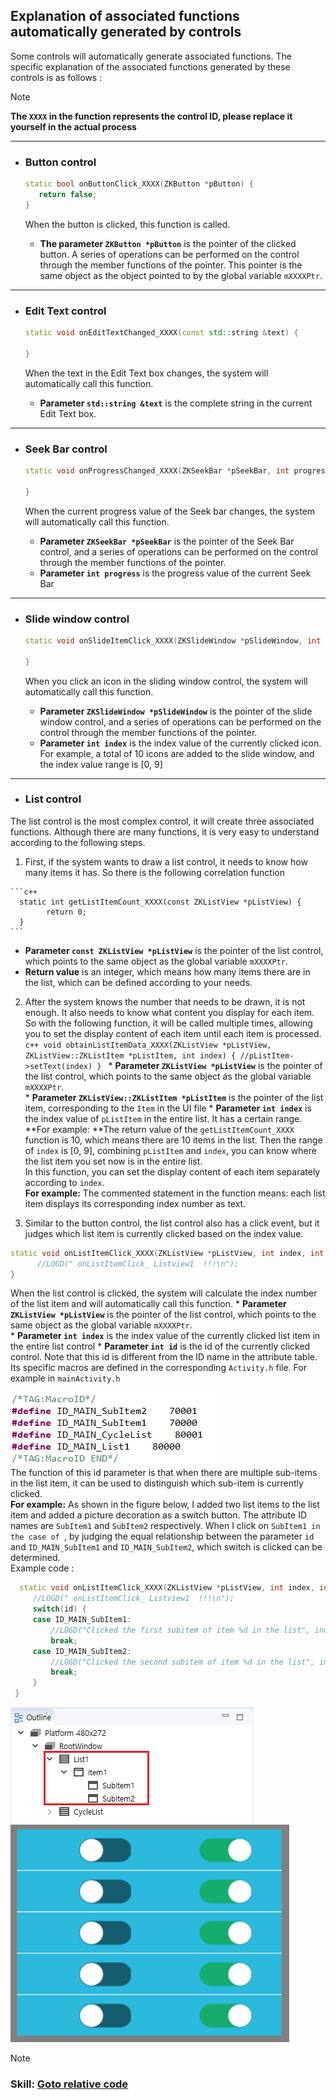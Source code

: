 ## <span id = "relation_function">Explanation of associated functions automatically generated by controls</span>
Some controls will automatically generate associated functions. The specific explanation of the associated functions generated by these controls is as follows : 

> [!Note]
> **The `XXXX` in the function represents the control ID, please replace it yourself in the actual process**

---
* ### Button control
   ```c++
   static bool onButtonClick_XXXX(ZKButton *pButton) {
      return false;
   }
   ```
   When the button is clicked, this function is called.
   
     * **The parameter `ZKButton *pButton`** is the pointer of the clicked button. A series of operations can be performed on the control through the member functions of the pointer. This pointer is the same object as the object pointed to by the global variable `mXXXXPtr`.

---

* ### Edit Text control
  ```c++
  static void onEditTextChanged_XXXX(const std::string &text) {
    
  }
  ```
  
  When the text in the Edit Text box changes, the system will automatically call this function. 
  
    * **Parameter `std::string &text`** is the complete string in the current Edit Text box. 

---

* ### Seek Bar control
  ```c++
  static void onProgressChanged_XXXX(ZKSeekBar *pSeekBar, int progress) {
  
  }
  ```

  When the current progress value of the Seek bar changes, the system will automatically call this function.  
  * **Parameter `ZKSeekBar *pSeekBar`** is the pointer of the Seek Bar control, and a series of operations can be performed on the control through the member functions of the pointer.  
  * **Parameter `int progress`** is the progress value of the current Seek Bar

---

* ### <span id = "slidewindow"> Slide window control</span>
  ```c++
  static void onSlideItemClick_XXXX(ZKSlideWindow *pSlideWindow, int index) {
    
  }
  ```

  When you click an icon in the sliding window control, the system will automatically call this function.  
  * **Parameter `ZKSlideWindow *pSlideWindow`** is the pointer of the slide window control, and a series of operations can be performed on the control through the member functions of the pointer.
  * **Parameter `int index`** is the index value of the currently clicked icon. For example, a total of 10 icons are added to the slide window, and the index value range is [0, 9]

---

* ### <span id = "list">List control</span>
The list control is the most complex control, it will create three associated functions. Although there are many functions, it is very easy to understand according to the following steps.    
  1. First, if the system wants to draw a list control, it needs to know how many items it has. So there is the following correlation function

    ```c++
      static int getListItemCount_XXXX(const ZKListView *pListView) {
            return 0;
      }
    ```

  * **Parameter `const ZKListView *pListView`** is the pointer of the list control, which points to the same object as the global variable `mXXXXPtr`. 
  * **Return value** is an integer, which means how many items there are in the list, which can be defined according to your needs.

  2. After the system knows the number that needs to be drawn, it is not enough. It also needs to know what content you display for each item. So with the following function, it will be called multiple times, allowing you to set the display content of each item until each item is processed.
    ```c++
     void obtainListItemData_XXXX(ZKListView *pListView, ZKListView::ZKListItem *pListItem, int index) {
      //pListItem->setText(index)
     }
    ```
    * **Parameter `ZKListView *pListView`** is the pointer of the list control, which points to the same object as the global variable `mXXXXPtr`.   
    * **Parameter `ZKListView::ZKListItem *pListItem`** is the pointer of the list item, corresponding to the `Item` in the UI file
    * **Parameter `int index`** is the index value of `pListItem` in the entire list. It has a certain range. **For example: **The return value of the `getListItemCount_XXXX` function is 10, which means there are 10 items in the list. Then the range of `index` is [0, 9], combining `pListItem` and `index`, you can know where the list item you set now is in the entire list.  
      In this function, you can set the display content of each item separately according to `index`.  
      **For example:** The commented statement in the function means: each list item displays its corresponding index number as text.
  

  3. Similar to the button control, the list control also has a click event, but it judges which list item is currently clicked based on the index value.
  ```c++
  static void onListItemClick_XXXX(ZKListView *pListView, int index, int id) {
        //LOGD(" onListItemClick_ Listview1  !!!\n");
}
  ```
  When the list control is clicked, the system will calculate the index number of the list item and will automatically call this function.
    * **Parameter `ZKListView *pListView`** is the pointer of the list control, which points to the same object as the global variable `mXXXXPtr`.  
    * **Parameter `int index`** is the index value of the currently clicked list item in the entire list control
    * **Parameter `int id`** is the id of the currently clicked control. Note that this id is different from the ID name in the attribute table. Its specific macros are defined in the corresponding `Activity.h` file. For example in `mainActivity.h`   
  
  ![ID宏定义](assets/ID-Macro1.png)  
  The function of this id parameter is that when there are multiple sub-items in the list item, it can be used to distinguish which sub-item is currently clicked.  
   **For example:** As shown in the figure below, I added two list items to the list item and added a picture decoration as a switch button. The attribute ID names are `SubItem1` and `SubItem2` respectively. When I click on `SubItem1 in the case of `, by judging the equal relationship between the parameter `id` and `ID_MAIN_SubItem1` and `ID_MAIN_SubItem2`, which switch is clicked can be determined.   
   Example code :
  
   ```c++
     static void onListItemClick_XXXX(ZKListView *pListView, int index, int id) {
        //LOGD(" onListItemClick_ Listview1  !!!\n");
        switch(id) {
        case ID_MAIN_SubItem1:
            //LOGD("Clicked the first subitem of item %d in the list", index);
            break;
        case ID_MAIN_SubItem2:
            //LOGD("Clicked the second subitem of item %d in the list", index);
            break;
        }
    }
   ```
![列表outline](assets/ListView-tree.png) 
![列表子项示例](assets/ListView-subitem.png)  


>[!Note]
>
>### Skill: [Goto relative code](editor_tip#jump_to_source.md)